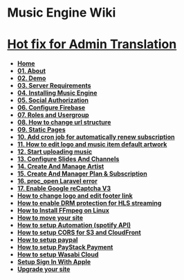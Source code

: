 # Music Engine Wiki


# **[Hot fix for Admin Translation](https://github.com/ninacoder-info/music-engine-web-wiki/wiki/Hotfix-for-Admin-Panel-Translation-module)**


*   **[Home](https://github.com/ninacoder-info/music-engine-web-wiki/wiki)**
*   **[01\. About](https://github.com/ninacoder-info/music-engine-web-wiki/wiki/01.-About)**
*   **[02\. Demo](https://github.com/ninacoder-info/music-engine-web-wiki/wiki/02.-Demo)**
*   **[03\. Server Requirements](https://github.com/ninacoder-info/music-engine-web-wiki/wiki/03.-Server-Requirements)**
*   **[04\. Installing Music Engine](https://github.com/ninacoder-info/music-engine-web-wiki/wiki/04.-Installing-Music-Engine)**
*   **[05\. Social Authorization](https://github.com/ninacoder-info/music-engine-web-wiki/wiki/05.-Social-Authorization)**
*   **[06\. Configure Firebase](https://github.com/ninacoder-info/music-engine-web-wiki/wiki/06.-Configure-Firebase)**
*   **[07\. Roles and Usergroup](https://github.com/ninacoder-info/music-engine-web-wiki/wiki/07.-Roles-and-Usergroup)**
*   **[08\. How to change url structure](https://github.com/ninacoder-info/music-engine-web-wiki/wiki/08.-How-to-change-url-structure)**
*   **[09\. Static Pages](https://github.com/ninacoder-info/music-engine-web-wiki/wiki/09.-Static-Pages)**
*   **[10\. Add cron job for automatically renew subscription](https://github.com/ninacoder-info/music-engine-web-wiki/wiki/10.-Add-cron-job-for-automatically-renew-subscription)**
*   **[11\. How to edit logo and music item default artwork](https://github.com/ninacoder-info/music-engine-web-wiki/wiki/11.-How-to-edit-logo-and-music-item-default-artwork)**
*   **[12\. Start uploading music](https://github.com/ninacoder-info/music-engine-web-wiki/wiki/12.-Start-uploading-music)**
*   **[13\. Configure Slides And Channels](https://github.com/ninacoder-info/music-engine-web-wiki/wiki/13.-Configure-Slides-And-Channels)**
*   **[14\. Create And Manage Artist](https://github.com/ninacoder-info/music-engine-web-wiki/wiki/14.-Create-And-Manage-Artist)**
*   **[15\. Create And Manager Plan & Subscription](/ninacoder-info/music-engine-web-wiki/wiki/15.-Create-And-Manager-Plan-&-Subscription)**
*   **[16\. proc_open Laravel error](https://github.com/ninacoder-info/music-engine-web-wiki/wiki/16.-proc_open-Laravel-error)**
*   **[17\. Enable Google reCaptcha V3](https://github.com/ninacoder-info/music-engine-web-wiki/wiki/17.-Enable-Google-reCaptcha-V3)**
*   **[How to change logo and edit footer link](https://github.com/ninacoder-info/music-engine-web-wiki/wiki/How-to-change-logo-and-edit-footer-link)**
*   **[How to enable DRM protection for HLS streaming](/ninacoder-info/music-engine-web-wiki/wiki/How-to-enable-DRM-protection-for-HLS-streaming)**
*   **[How to Install FFmpeg on Linux](https://github.com/ninacoder-info/music-engine-web-wiki/wiki/How-to-Install-FFmpeg-on-Linux)**
*   **[How to move your site](https://github.com/ninacoder-info/music-engine-web-wiki/wiki/How-to-move-your-site)**
*   **[How to setup Automation (spotify API)](https://github.com/ninacoder-info/music-engine-web-wiki/wiki/How-to-setup-Automation-(spotify-API))**
*   **[How to setup CORS for S3 and CloudFront](https://github.com/ninacoder-info/music-engine-web-wiki/wiki/How-to-setup-CORS-for-S3-and-CloudFront)**
*   **[How to setup paypal](https://github.com/ninacoder-info/music-engine-web-wiki/wiki/How-to-setup-paypal)**
*   **[How to setup PayStack Payment](https://github.com/ninacoder-info/music-engine-web-wiki/wiki/How-to-setup-PayStack-Payment)**
*   **[How to setup Wasabi Cloud](https://github.com/ninacoder-info/music-engine-web-wiki/wiki/How-to-setup-Wasabi-Cloud)**
*   **[Setup Sign In With Apple](https://github.com/ninacoder-info/music-engine-web-wiki/wiki/Setup-Sign-In-With-Apple)**
*   **[Upgrade your site](https://github.com/ninacoder-info/music-engine-web-wiki/wiki/Upgrade-your-site)**
